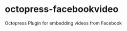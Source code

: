 octopress-facebookvideo
=======================

Octopress Plugin for embedding videos from Facebook
